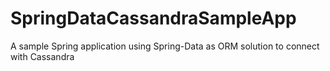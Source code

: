 # SpringDataCassandraSampleApp
A sample Spring application using Spring-Data as ORM solution to connect with Cassandra
